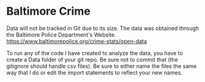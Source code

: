 # Baltimore Crime

Data will not be tracked in Git due to its size.
The data was obtained through the Baltimore Police Department's Website.
https://www.baltimorepolice.org/crime-stats/open-data

To run any of the code I have created to analyze the data, you have to create a Data folder of your git repo. Be sure not to commit that (the gitignore should handle csv files).
Be sure to either name the files the same way that I do or edit the import statements to reflect your new names.
